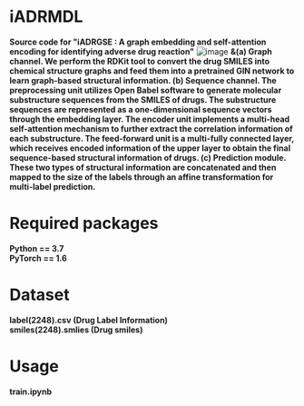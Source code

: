 # iADRMDL
 **Source code for "iADRGSE : A graph embedding and self-attention encoding for identifying adverse drug reaction"**
![image](https://user-images.githubusercontent.com/35030944/155885213-691fa62a-1ad0-451f-ab13-cbf1d6f59abf.png)
**&(a) Graph channel. We perform the RDKit tool to convert the drug SMILES into chemical structure graphs and feed them into a pretrained GIN network to learn graph-based structural information. (b) Sequence channel. The preprocessing unit utilizes Open Babel software to generate molecular substructure sequences from the SMILES of drugs. The substructure sequences are represented as a one-dimensional sequence vectors through the embedding layer. The encoder unit implements a multi-head self-attention mechanism to further extract the correlation information of each substructure. The feed-forward unit is a multi-fully connected layer, which receives encoded information of the upper layer to obtain the final sequence-based structural information of drugs. (c) Prediction module. These two types of structural information are concatenated and then mapped to the size of the labels through an affine transformation for multi-label prediction.**
# Required packages
**Python == 3.7**  
**PyTorch == 1.6**
# Dataset
**label(2248).csv   (Drug Label Information)**  
**smiles(2248).smlies    (Drug smiles)**
# Usage
  **train.ipynb**
